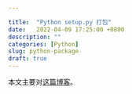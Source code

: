 ```yaml
---

title:  "Python setup.py 打包"
date:   2022-04-09 17:25:00 +0800
description: ""
categories: [Python]
slug: python-package
draft: true
--- 
```


本文主要对[这篇博客](https://amir.rachum.com/blog/2017/07/28/python-entry-points/)。